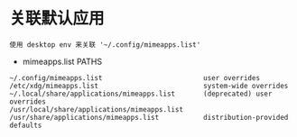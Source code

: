 # 关联默认应用
    使用 desktop env 来关联 '~/.config/mimeapps.list'


- mimeapps.list PATHS
```
~/.config/mimeapps.list 	                    user overrides
/etc/xdg/mimeapps.list 	                        system-wide overrides
~/.local/share/applications/mimeapps.list 	    (deprecated) user overrides
/usr/local/share/applications/mimeapps.list
/usr/share/applications/mimeapps.list 	        distribution-provided defaults
```
